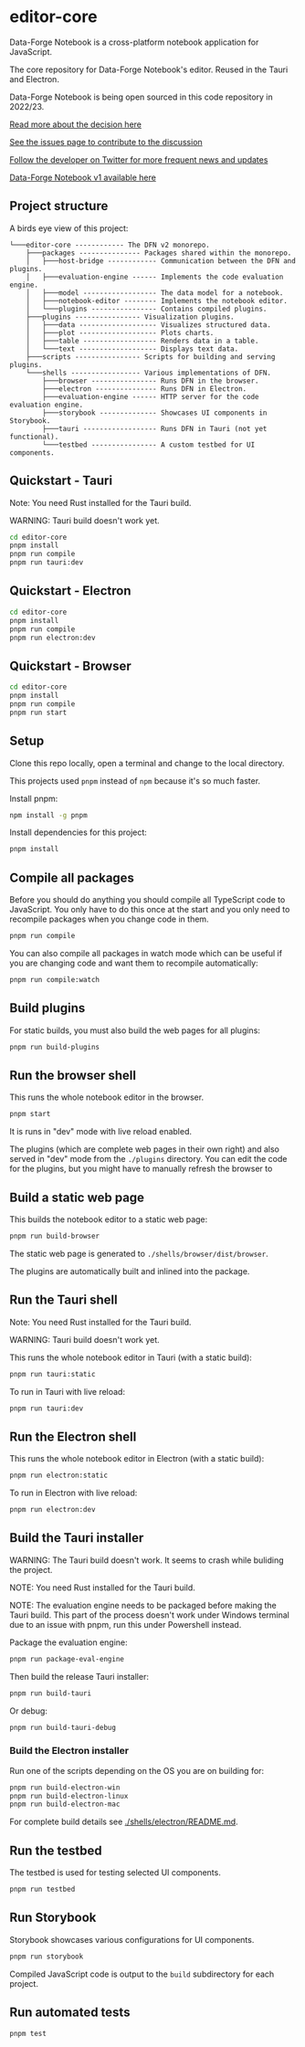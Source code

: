 # editor-core

Data-Forge Notebook is a cross-platform notebook application for JavaScript.

The core repository for Data-Forge Notebook's editor. Reused in the Tauri and Electron.

Data-Forge Notebook is being open sourced in this code repository in 2022/23.

[Read more about the decision here](https://github.com/data-forge-notebook/wiki/wiki/Future-Plans)

[See the issues page to contribute to the discussion](https://github.com/data-forge-notebook/editor-core/issues)

[Follow the developer on Twitter for more frequent news and updates](https://twitter.com/codecapers)

[Data-Forge Notebook v1 available here](https://www.data-forge-notebook.com/)

## Project structure

A birds eye view of this project:

```
└───editor-core ------------ The DFN v2 monorepo.
    ├───packages --------------- Packages shared within the monorepo.
    │   ├───host-bridge ------------ Communication between the DFN and plugins.
    │   ├───evaluation-engine ------ Implements the code evaluation engine.
    │   ├───model ------------------ The data model for a notebook.
    │   ├───notebook-editor -------- Implements the notebook editor.
    │   └───plugins ---------------- Contains compiled plugins.
    ├───plugins ---------------- Visualization plugins.
    │   ├───data ------------------- Visualizes structured data.
    │   ├───plot ------------------- Plots charts.
    │   ├───table ------------------ Renders data in a table.
    │   └───text ------------------- Displays text data.
    ├───scripts ---------------- Scripts for building and serving plugins.
    └───shells ----------------- Various implementations of DFN.
        ├───browser ---------------- Runs DFN in the browser.
        ├───electron --------------- Runs DFN in Electron.
        ├───evaluation-engine ------ HTTP server for the code evaluation engine.
        ├───storybook -------------- Showcases UI components in Storybook.
        ├───tauri ------------------ Runs DFN in Tauri (not yet functional).
        └───testbed ---------------- A custom testbed for UI components.
```

## Quickstart - Tauri

Note: You need Rust installed for the Tauri build.

WARNING: Tauri build doesn't work yet.

```bash
cd editor-core
pnpm install
pnpm run compile
pnpm run tauri:dev
```

## Quickstart - Electron

```bash
cd editor-core
pnpm install
pnpm run compile
pnpm run electron:dev
```

## Quickstart - Browser

```bash
cd editor-core
pnpm install
pnpm run compile
pnpm run start
```

## Setup 

Clone this repo locally, open a terminal and change to the local directory.

This projects used `pnpm` instead of `npm` because it's so much faster.

Install pnpm:

```bash
npm install -g pnpm
```

Install dependencies for this project:

```bash
pnpm install
```

## Compile all packages

Before you should do anything you should compile all TypeScript code to JavaScript. You only have to do this once at the start and you only need to recompile packages when you change code in them.

```bash
pnpm run compile
```

You can also compile all packages in watch mode which can be useful if you are changing code and want them to recompile automatically:

```bash
pnpm run compile:watch
```

## Build plugins

For static builds, you must also build the web pages for all plugins:

```bash
pnpm run build-plugins
```
## Run the browser shell

This runs the whole notebook editor in the browser.

```bash
pnpm start
```

It is runs in "dev" mode with live reload enabled.

The plugins (which are complete web pages in their own right) and also served in "dev" mode from the `./plugins` directory. You can edit the code for the plugins, but you might have to manually refresh the browser to

## Build a static web page

This builds the notebook editor to a static web page:

```bash
pnpm run build-browser
```

The static web page is generated to `./shells/browser/dist/browser`.

The plugins are automatically built and inlined into the package.

## Run the Tauri shell

Note: You need Rust installed for the Tauri build.

WARNING: Tauri build doesn't work yet.

This runs the whole notebook editor in Tauri (with a static build):

```bash
pnpm run tauri:static
```

To run in Tauri with live reload:

```bash
pnpm run tauri:dev
```

## Run the Electron shell

This runs the whole notebook editor in Electron (with a static build):

```bash
pnpm run electron:static
```

To run in Electron with live reload:

```bash
pnpm run electron:dev
```

## Build the Tauri installer

WARNING: The Tauri build doesn't work. It seems to crash while buliding the project.

NOTE: You need Rust installed for the Tauri build.

NOTE: The evaluation engine needs to be packaged before making the Tauri build. This part of the process doesn't work under Windows terminal due to an issue with pnpm, run this under Powershell instead.

Package the evaluation engine:

```bash
pnpm run package-eval-engine
```

Then build the release Tauri installer:

```bash
pnpm run build-tauri
```

Or debug:

```bash
pnpm run build-tauri-debug
```

### Build the Electron installer

Run one of the scripts depending on the OS you are on building for:

```bash
pnpm run build-electron-win
pnpm run build-electron-linux
pnpm run build-electron-mac
```

For complete build details see [./shells/electron/README.md](./shells/electron/README.md).

## Run the testbed

The testbed is used for testing selected UI components.

```bash
pnpm run testbed
```

## Run Storybook

Storybook showcases various configurations for UI components.

```bash
pnpm run storybook
```

Compiled JavaScript code is output to the `build` subdirectory for each project.

## Run automated tests

```bash
pnpm test
```